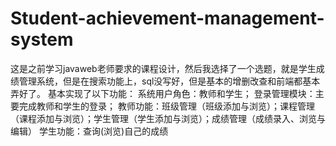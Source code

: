 # Student-achievement-management-system
这是之前学习javaweb老师要求的课程设计，然后我选择了一个选题，就是学生成绩管理系统，但是在搜索功能上，sql没写好，但是基本的增删改查和前端都基本弄好了。
基本实现了以下功能：
系统用户角色：教师和学生；
登录管理模块：主要完成教师和学生的登录；
教师功能：班级管理（班级添加与浏览）；课程管理（课程添加与浏览）；学生管理（学生添加与浏览）；成绩管理（成绩录入、浏览与编辑）
学生功能：查询(浏览)自己的成绩

